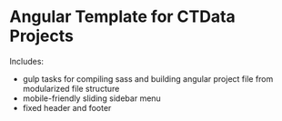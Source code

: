 # Angular Template for CTData Projects

Includes:
- gulp tasks for compiling sass and building angular project file from modularized file structure
- mobile-friendly sliding sidebar menu
- fixed header and footer
